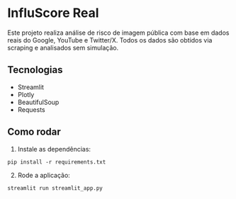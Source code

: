 # InfluScore Real

Este projeto realiza análise de risco de imagem pública com base em dados reais do Google, YouTube e Twitter/X.
Todos os dados são obtidos via scraping e analisados sem simulação.

## Tecnologias
- Streamlit
- Plotly
- BeautifulSoup
- Requests

## Como rodar
1. Instale as dependências:
```
pip install -r requirements.txt
```
2. Rode a aplicação:
```
streamlit run streamlit_app.py
```
